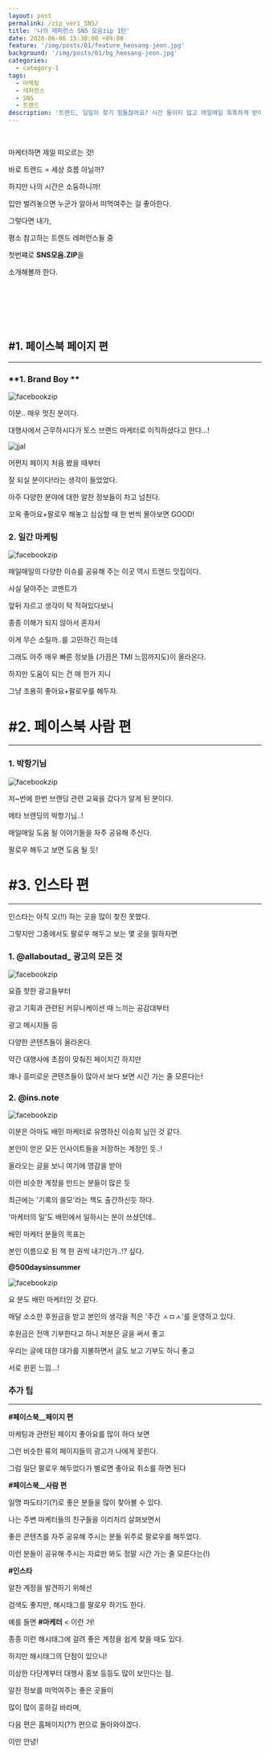 ```yaml
---
layout: post
permalink: /zip_ver1_SNS/
title: '나의 레퍼런스 SNS 모음zip 1탄'
date: 2020-06-06 15:30:00 +09:00
feature: '/img/posts/01/feature_heosang-jeon.jpg'
background: '/img/posts/01/bg_heosang-jeon.jpg'
categories:
  - category-1
tags:
  - 마케팅
  - 레퍼런스
  - SNS
  - 트랜드
description: '트랜드, 일일이 찾기 힘들잖아요? 시간 들이지 않고 매일매일 똑똑하게 받아먹는 트랜드 모음집을 소개합니다.'
---
```






﻿

마케터하면 제일 떠오르는 것!

바로 트렌드 = 세상 흐름 아닐까?

하지만 나의 시간은 소듕하니까!

입만 벌려놓으면 누군가 알아서 떠먹여주는 걸 좋아한다.



그렇다면 내가,

평소 참고하는 트렌드 레퍼런스들 중

 첫번쨰로 **SNS모음.ZIP**을

소개해볼까 한다.   

​    

​    

​     

## #1. 페이스북 페이지 편

***

###  **1. Brand Boy **

![facebookzip](/img/posts/01/04.png)



이분.. 매우 멋진 분이다.

대행사에서 근무하시다가 토스 브랜드 마케터로 이직하셨다고 한다...!

![jjal](/img/posts/01/01.PNG)



어쩐지 페이지 처음 봤을 때부터

잘 되실 분이다!라는 생각이 들었었다.



아주 다양한 분야에 대한 알찬 정보들이 차고 넘친다.

꼬옥 좋아요+팔로우 해놓고 심심할 때 한 번씩 몰아보면 GOOD!



### **2. 일간 마케팅**

![facebookzip](/img/posts/01/02.png)



매일매일의 다양한 이슈를 공유해 주는 이곳 역시 트렌드 맛집이다.



사실 달아주는 코멘트가

앞뒤 자르고 생각이 턱 적혀있다보니

종종 이해가 되지 않아서 혼자서

이게 무슨 소릴까..를 고민하긴 하는데

그래도 아주 매우 빠른 정보들 (가끔은 TMI 느낌까지도)이 올라온다.



하지만 도움이 되는 건 매 한가 지니

그냥 조용히 좋아요+팔로우를 해두자.





# #2. 페이스북 사람 편

***



### **1. 박항기님**

![facebookzip](/img/posts/01/03.png)



저~번에 한번 브랜딩 관련 교육을 갔다가 알게 된 분이다.



메타 브랜딩의 박항기님..!

매일매일 도움 될 이야기들을 자주 공유해 주신다.

팔로우 해두고 보면 도움 될 듯!



# **#3. 인스타 편**

***



인스타는 아직 오(!!) 하는 곳을 많이 찾진 못했다.

그렇지만 그중에서도 팔로우 해두고 보는 몇 곳을 말하자면



### **1. @allaboutad_** 광고의 모든 것

![facebookzip](/img/posts/01/06.png)



요즘 핫한 광고들부터

광고 기획과 관련된 커뮤니케이션 때 느끼는 공감대부터

광고 메시지들 등

다양한 콘텐츠들이 올라온다.



약간 대행사에 초점이 맞춰진 페이지긴 하지만

꽤나 흥미로운 콘텐츠들이 많아서 보다 보면 시간 가는 줄 모른다는!



### **2. @ins.note**

![facebookzip](/img/posts/01/07.png)





이분은 아마도 배민 마케터로 유명하신 이승희 님인 것 같다.

본인이 얻은 모든 인사이트들을 저장하는 계정인 듯..!



올라오는 글을 보니 여기에 영감을 받아

이런 비슷한 계정을 만드는 분들이 많은 듯



최근에는 '기록의 쓸모'라는 책도 출간하신듯 하다.

'마케터의 일'도 배민에서 일하시는 분이 쓰셨던데..



배민 마케터 분들의 목표는

본인 이름으로 된 책 한 권씩 내기인가..!? 싶다.



**@500daysinsummer**

![facebookzip](/img/posts/01/05.png)



요 분도 배민 마케터인 것 같다.

매달 소소한 후원금을 받고 본인의 생각을 적은 '주간 ㅅㅁㅅ'를 운영하고 있다.

후원금은 전액 기부한다고 하니 저분은 글을 써서 좋고

우리는 글에 대한 대가를 지불하면서 글도 보고 기부도 하니 좋고

서로 윈윈 느낌...!



### **추가 팁**

***

**#페이스북__페이지 편**

마케팅과 관련된 페이지 좋아요를 많이 하다 보면

그런 비슷한 류의 페이지들의 광고가 나에게 꽂힌다.

그럼 일단 팔로우 해두었다가 별로면 좋아요 취소를 하면 된다



**#페이스북__사람 편**

일명 파도타기(?)로 좋은 분들을 많이 찾아볼 수 있다.

나는 주변 마케터들의 친구들을 이리저리 살펴보면서

좋은 콘텐츠를 자주 공유해 주시는 분들 위주로 팔로우를 해두었다.

이런 분들이 공유해 주시는 자료만 봐도 정말 시간 가는 줄 모른다는(!)



**#인스타**

알찬 계정을 발견하기 위해선

검색도 좋지만, 해시태그를 팔로우 하기도 한다.

예를 들면 **#마케터** < 이런 거!

종종 이런 해시태그에 걸려 좋은 계정을 쉽게 찾을 때도 있다.

하지만 해시태그의 단점이 있으니!

이상한 다단계부터 대행사 홍보 등등도 많이 보인다는 점.



알찬 정보를 떠먹여주는 좋은 곳들이

많이 많이 흥하길 바라며,

다음 편은 홈페이지(??) 편으로 돌아와야겠다.

이만 안녕!

﻿